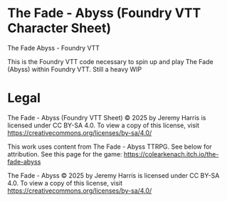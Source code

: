 # The Fade - Abyss (Foundry VTT Character Sheet)
The Fade Abyss - Foundry VTT

This is the Foundry VTT code necessary to spin up and play The Fade (Abyss) within Foundry VTT. Still a heavy WIP


# Legal
The Fade - Abyss (Foundry VTT Sheet)  © 2025 by Jeremy Harris is licensed under CC BY-SA 4.0. To view a copy of this license, visit https://creativecommons.org/licenses/by-sa/4.0/

This work uses content from The Fade - Abyss TTRPG. See below for attribution.
See this page for the game: https://colearkenach.itch.io/the-fade-abyss

The Fade - Abyss © 2025 by Jeremy Harris is licensed under CC BY-SA 4.0. To view a copy of this license, visit https://creativecommons.org/licenses/by-sa/4.0/
